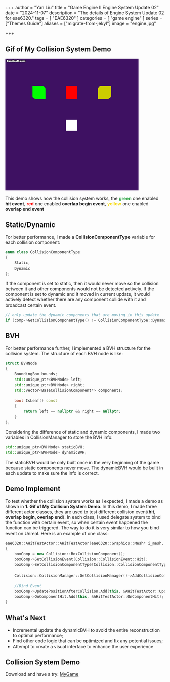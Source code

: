 +++
author = "Yan Liu"
title = "Game Engine II Engine System Update 02"
date = "2024-11-07"
description = "The details of Engine System Update 02 for eae6320."
tags = [
    "EAE6320"
]
categories = [
    "game engine"
]
series = ["Themes Guide"]
aliases = ["migrate-from-jekyl"]
image = "engine.jpg"

+++

## Gif of My Collision System Demo

<img src="Honeycam 2024-11-05 12-28-08.gif" alt="Honeycam 2024-11-05 12-28-08" style="zoom:67%;" />

This demo shows how the collision system works, the <font color="#38A84E">**green**</font> one enabled **hit event**, <font color=red>**red**</font> one enabled **overlap begin event**,  <font color="#F7DB17">**yellow**</font> one enabled **overlap end event**



## Static/Dynamic

For better performance, I made a **CollisionComponentType** variable for each collision component:

~~~c++
enum class CollisionComponentType
{
    Static,
    Dynamic
};
~~~

If the component is set to static, then it would never move so the collision between it and other components would not be detected actively. If the component is set to dynamic and it moved in current update, it would actively detect whether there are any component collide with it and broadcast certain event.

~~~c++
// only update the dynamic components that are moving in this update
if (comp->GetCollisionComponentType() != CollisionComponentType::Dynamic || !comp->bIsMoving) continue;
~~~



## BVH

For better performance further, I implemented a BVH structure for the collision system. The structure of each BVH node is like:

~~~c++
struct BVHNode 
{
    BoundingBox bounds;
    std::unique_ptr<BVHNode> left;
    std::unique_ptr<BVHNode> right;
    std::vector<BaseCollisionComponent*> components;

    bool IsLeaf() const 
    {
        return left == nullptr && right == nullptr;
    }
};
~~~

Considering the difference of static and dynamic components, I made two variables in CollisionManager to store the BVH info:

~~~c++
std::unique_ptr<BVHNode> staticBVH;
std::unique_ptr<BVHNode> dynamicBVH;
~~~

The staticBVH would be only built once in the very beginning of the game because static components never move. The dynamicBVH would be built in each update to make sure the info is correct.



## Demo Implement

To test whether the collision system works as I expected, I made a demo as shown in **1. Gif of My Collision System Demo**. In this demo, I made three different actor classes, they are used to test different collision event(**hit, overlap begin, overlap end**). In each class, I used delegate system to bind the function with certain event, so when certain event happened the function can be triggered. The way to do it is very similar to how you bind event on Unreal. Here is an example of one class:

~~~c++
eae6320::AHitTestActor::AHitTestActor(eae6320::Graphics::Mesh* i_mesh, eae6320::Graphics::Effect* i_effect) : GameFramework::AActor(i_mesh, i_effect)
{
    boxComp = new Collision::BoxCollisionComponent();
    boxComp->SetCollisionEvent(Collision::CollisionEvent::Hit);
    boxComp->SetCollisionComponentType(Collision::CollisionComponentType::Static);

    Collision::CollisionManager::GetCollisionManager()->AddCollisionComponent(*boxComp);

    //Bind Event
    boxComp->UpdatePositionAfterCollision.Add(this, &AHitTestActor::UpdatePosition);
    boxComp->OnComponentHit.Add(this, &AHitTestActor::OnComponentHit);
}
~~~



## What's Next

- Incremental update the dynamicBVH to avoid the entire reconstruction to optimal performance;
- Find other code logic that can be optimized and fix any potential issues;
- Attempt to create a visual interface to enhance the user experience



## Collision System Demo

Download and have a try: [MyGame](https://drive.google.com/uc?export=download&id=1PNvfhmmaixJHxYpNe8DRQPGUtY_JG6oA)
